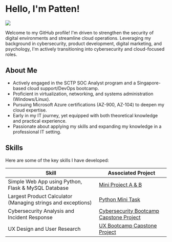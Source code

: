 # Hello, I'm Patten!
<a href="https://www.linkedin.com/in/patten-c-4090971b9/"><img src="https://img.shields.io/badge/-LinkedIn-0072b1?&style=for-the-badge&logo=linkedin&logoColor=white" /></a>

Welcome to my GitHub profile! I'm driven to strengthen the security of digital environments and streamline cloud operations. Leveraging my background in cybersecurity, product development, digital marketing, and psychology, I'm actively transitioning into cybersecurity and cloud-focused roles.

## About Me

- Actively engaged in the SCTP SOC Analyst program and a Singapore-based cloud support/DevOps bootcamp.
- Proficient in virtualization, networking, and systems administration (Windows/Linux).
- Pursuing Microsoft Azure certifications (AZ-900, AZ-104) to deepen my cloud expertise.
- Early in my IT journey, yet equipped with both theoretical knowledge and practical experience.
- Passionate about applying my skills and expanding my knowledge in a professional IT setting.

## Skills

Here are some of the key skills I have developed:

| Skill                                  | Associated Project |
|----------------------------------------|-------------------|
| Simple Web App using Python, Flask & MySQL Database | [Mini Project A & B](https://a4py2024anywh.pythonanywhere.com/) |
| Largest Product Calculator (Managing strings and exceptions) | [Python Mini Task](https://github.com/C00nW/largest-product-calculator.git) |
| Cybersecurity Analysis and Incident Response    | [Cybersecurity Bootcamp Capstone Project](https://docs.google.com/document/d/18TCZShOBXDcGyzsrL-c6sLYYv-rE0rO-NSuxgb5FfAU/edit#heading=h.gjdgxs) |
| UX Design and User Research            | [UX Bootcamp Capstone Project](https://www.figma.com/file/L2eyh5ybQi7SldJ7eMEnWv/DigiPayee?type=design&mode=design) |

